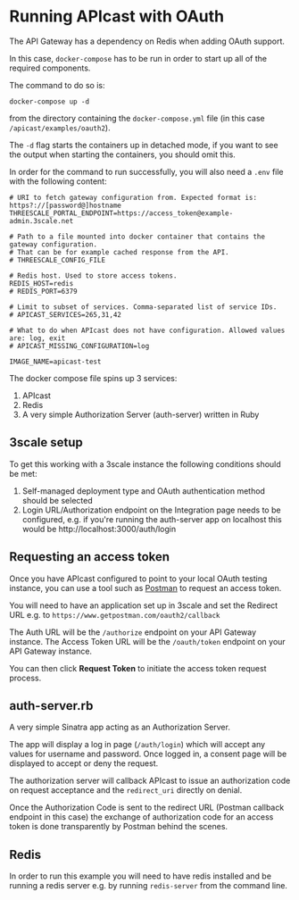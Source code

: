 Running APIcast with OAuth 
==========================

The API Gateway has a dependency on Redis when adding OAuth support. 

In this case, `docker-compose` has to be run in order to start up all of the required components. 

The command to do so is:

```shell
docker-compose up -d
```

from the directory containing the `docker-compose.yml` file (in this case `/apicast/examples/oauth2`).

The `-d` flag starts the containers up in detached mode, if you want to see the output when starting the containers, you should omit this. 

In order for the command to run successfully, you will also need a `.env` file with the following content:

```
# URI to fetch gateway configuration from. Expected format is: https?://[password@]hostname
THREESCALE_PORTAL_ENDPOINT=https://access_token@example-admin.3scale.net

# Path to a file mounted into docker container that contains the gateway configuration.
# That can be for example cached response from the API.
# THREESCALE_CONFIG_FILE

# Redis host. Used to store access tokens.
REDIS_HOST=redis
# REDIS_PORT=6379

# Limit to subset of services. Comma-separated list of service IDs.
# APICAST_SERVICES=265,31,42

# What to do when APIcast does not have configuration. Allowed values are: log, exit
# APICAST_MISSING_CONFIGURATION=log

IMAGE_NAME=apicast-test
```

The docker compose file spins up 3 services:

1. APIcast
2. Redis 
3. A very simple Authorization Server (auth-server) written in Ruby

3scale setup
------------

To get this working with a 3scale instance the following conditions should be met:

1. Self-managed deployment type and OAuth authentication method should be selected
2. Login URL/Authorization endpoint on the Integration page needs to be configured, e.g. if you're running the auth-server app on localhost this would be http://localhost:3000/auth/login

Requesting an access token
--------------------------

Once you have APIcast configured to point to your local OAuth testing instance, you can use a tool such as [Postman](https://www.getpostman.com) to request an access token. 

You will need to have an application set up in 3scale and set the Redirect URL e.g. to `https://www.getpostman.com/oauth2/callback` 

The Auth URL will be the `/authorize` endpoint on your API Gateway instance.
The Access Token URL will be the `/oauth/token` endpoint on your API Gateway instance. 

You can then click <strong>Request Token</strong> to initiate the access token request process. 

auth-server.rb
--------------

A very simple Sinatra app acting as an Authorization Server. 

The app will display a log in page (`/auth/login`) which will accept any values for username and password.
Once logged in, a consent page will be displayed to accept or deny the request. 

The authorization server will callback APIcast to issue an authorization code on request acceptance and the `redirect_uri` directly on denial. 

Once the Authorization Code is sent to the redirect URL (Postman callback endpoint in this case) the exchange of authorization code for an access token is done transparently by Postman behind the scenes. 


Redis
-----

In order to run this example you will need to have redis installed and be running a redis server e.g. by running `redis-server` from the command line.
